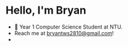 # Hello, I'm Bryan
- 🌱 Year 1 Computer Science Student at NTU.
- Reach me at bryantws2810@gmail.com! 
- 